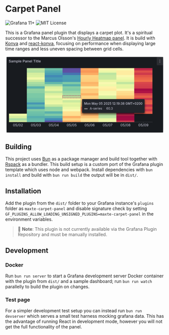 # Carpet Panel
![Grafana 11+](https://img.shields.io/badge/Grafana-11+-F2F4F9?style=for-the-badge&logo=grafana&logoColor=orange&labelColor=F2F4F9)
![MIT License](https://img.shields.io/badge/license-MIT-green?style=for-the-badge)

This is a Grafana panel plugin that displays a carpet plot.
It's a spiritual successor to the Marcus Olsson's [Hourly Heatmap panel](https://grafana.com/grafana/plugins/marcusolsson-hourly-heatmap-panel/).
It is build with [Konva](https://konvajs.org/) and [react-konva](https://www.npmjs.com/package/react-konva), focusing on performance when displaying large time ranges and less uneven spacing between grid cells.

![Screenshot](src/img/screenshot.png)

## Building

This project uses [Bun](https://bun.sh/) as a package manager and build tool together with [Rspack](https://rspack.dev/) as a bundler.
This build setup is a custom port of the Grafana plugin template which uses node and webpack.
Install dependencies with `bun install` and build with `bun run build` the output will be in `dist/`.

## Installation

Add the plugin from the `dist/` folder to your Grafana instance's `plugins` folder as `maxte-carpet-panel` and disable signature check by setting `GF_PLUGINS_ALLOW_LOADING_UNSIGNED_PLUGINS=maxte-carpet-panel` in the environment variables.

> 🚧 **Note**: This plugin is not currently available via the Grafana Plugin Repository and must be manually installed.

## Development

### Docker

Run `bun run server` to start a Grafana development server Docker container with the plugin from `dist/` and a sample dashboard;
run `bun run watch` parallelly to build the plugin on changes.

### Test page

For a simpler development test setup you can instead run `bun run devserver` which serves a small test harness mocking grafana data. This has the advantage of running React in development mode, however you will not get the full functionality of the panel.
